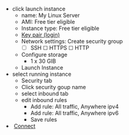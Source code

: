 - click launch instance
  - name: My Linux Server
  - AMI: Free tier eligible
  - Instance type: Free tier eligible
  - [Key pair (login)](/ssh/samples/3.md#setup)
  - Network settings: Create security group
    - ☐ SSH ☐ HTTPS ☐ HTTP
  - Configure storage
    - 1 x 30 GIB
  - Launch Instance
- select running instance
  - Security tab
  - Click security goup name
  - select inbound tab
  - edit inbound rules
    - Add rule: All traffic, Anywhere ipv4
    - Add rule: All traffic, Anywhere ipv6
    - Save rules
-  [Connect](/ssh/samples/3.md#connect)
